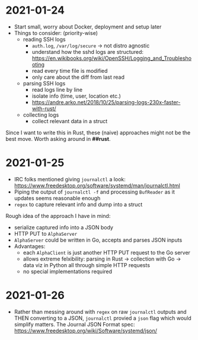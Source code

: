 # 2021-01-24
- Start small, worry about Docker, deployment and setup later
- Things to consider: (priority-wise)
    - reading SSH logs 
        - `auth.log`, `/var/log/secure` -> not distro agnostic
        - understand how the sshd logs are structured: https://en.wikibooks.org/wiki/OpenSSH/Logging_and_Troubleshooting
        - read every time file is modified 
        - only care about the diff from last read
    - parsing SSH logs
        - read logs line by line
        - isolate info (time, user, location etc.)
        - https://andre.arko.net/2018/10/25/parsing-logs-230x-faster-with-rust/
    - collecting logs 
        - collect relevant data in a struct

Since I want to write this in Rust, these (naive) approaches might not be the best move. Worth asking around in **##rust**.

# 2021-01-25
- IRC folks mentioned giving `journalctl` a look: https://www.freedesktop.org/software/systemd/man/journalctl.html
-  Piping the output of `journalctl -f` and processing `BufReader` as it updates seems reasonable enough 
-  `regex` to capture relevant info and dump into a struct
  
Rough idea of the approach I have in mind:
- serialize captured info into a JSON body
- HTTP PUT to `AlphaServer` 
- `AlphaServer` could be written in Go, accepts and parses JSON inputs 
- Advantages:
  - each `AlphaClient` is just another HTTP PUT request to the Go server 
  - allows extreme felxibility: parsing in Rust -> collection with Go -> data viz in Python all through simple HTTP requests 
  - no special implementations required 

# 2021-01-26
- Rather than messing around with `regex` on raw `journalctl` outputs and THEN converting to a JSON, `journalctl` provied a `json` flag which would simplify matters. The Journal JSON Format spec: https://www.freedesktop.org/wiki/Software/systemd/json/